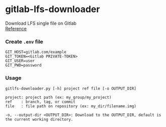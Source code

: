 # gitlab-lfs-downloader
Download LFS single file on Gitlab  
[Reference](http://blog.evolution515.net/2020/08/12/download-an-lfs-backed-file-from-gitlab-com-without-git-and-git-lfs-installed/)


### Create `.env` file
```
GIT_HOST=gitlab.com/example
GIT_TOKEN=<Gitlab PRIVATE-TOKEN>
GIT_USER=user
GIT_PWD=password
```
### Usage
```
gitlfs-downloader.py [-h] project ref file [-o OUTPUT_DIR]

project: project path (ex: my_group/my_project)
ref    : branch, tag, or commit
file   : file path on repository (ex: my_dir/filename.img)

-o, --output-dir <OUTPUT_DIR>: Download to the OUTPUT_DIR, default is the current working directory.
```
